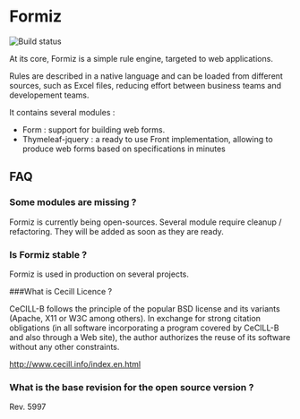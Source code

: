 # Formiz

![Build status](https://api.travis-ci.org/formiz/formiz.svg?branch=master)

At its core, Formiz is a simple rule engine, targeted to web applications.

Rules are described in a native language and can be loaded from different sources, such as Excel files, reducing effort between business teams and developement teams.


It contains several modules : 
* Form : support for building web forms.
* Thymeleaf-jquery : a ready to use Front implementation, allowing to produce web forms based on specifications in minutes 


## FAQ

### Some modules are missing ? 
Formiz is currently being open-sources. Several module require cleanup / refactoring. They will be added as soon as they are ready.

### Is Formiz stable ?

Formiz is used in production on several projects.

###What is Cecill Licence ?

CeCILL-B follows the principle of the popular BSD license and its variants (Apache, X11 or W3C among others). In exchange for strong citation obligations (in all software incorporating a program covered by CeCILL-B and also through a Web site), the author authorizes the reuse of its software without any other constraints.

http://www.cecill.info/index.en.html

### What is the base revision for the open source version ? 

 Rev. 5997
